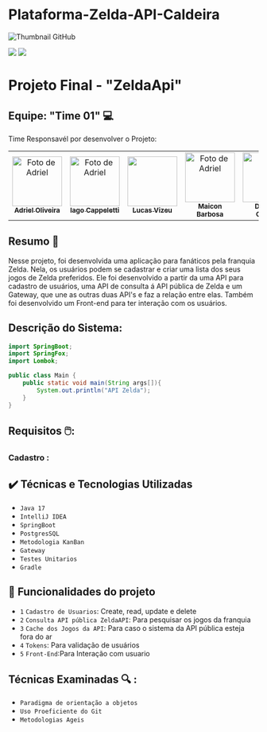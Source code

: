 # Plataforma-Zelda-API-Caldeira
![Thumbnail GitHub](https://i0.wp.com/gamingroi.com/wp-content/uploads/2020/01/The-Legend-of-Zelda-Series.jpg?fit=1200%2C675&ssl=1)



  <a href="#backers" alt="sponsors on Open Collective"><img src="https://opencollective.com/Docusaurus/backers/badge.svg" /></a>
  <a href="#sponsors" alt="Sponsors on Open Collective"><img src="https://opencollective.com/Docusaurus/sponsors/badge.svg" /></a>
# Projeto Final - "ZeldaApi"

<h2>Equipe: "Time 01" 💻</h2>


Time Responsavél por desenvolver o Projeto:

<table>
  <tr>
    <td align="center">
      <a href="https://www.linkedin.com/in/adriel-silveira-de-oliveira-072ba1245?utm_source=share&utm_campaign=share_via&utm_content=profile&utm_medium=ios_app">
       <img src="https://avatars.githubusercontent.com/u/121925084?v=4" width="100px;" alt="Foto de Adriel"/><br>
        <sub>
          <b>Adriel Oliveira</b>
        </sub>
      </a>
    </td>
    <td align="center">
      <a href="https://www.linkedin.com/in/iago-cappeletti?utm_source=share&utm_campaign=share_via&utm_content=profile&utm_medium=ios_app">
        <img src="https://avatars.githubusercontent.com/u/113685735?v=4" width="100px;" alt="Foto de Adriel"/><br>
        <sub>
          <b>Iago Cappeletti</b>
        </sub>
      </a>
    </td>
    <td align="center">
      <a href="https://www.linkedin.com/in/lucas-vizeu-3324b0241?utm_source=share&utm_campaign=share_via&utm_content=profile&utm_medium=ios_app">
        <img src="https://avatars.githubusercontent.com/u/102694035?v=4" width="100px; alt="Foto de Lucas Vizeu"/><br>
        <sub>
          <b>Lucas Vizeu</b>
        </sub>
      </a>
    </td>
      <td align="center">
      <a href="https://www.linkedin.com/in/dev-maicon?utm_source=share&utm_campaign=share_via&utm_content=profile&utm_medium=ios_app">
        <img src="https://avatars.githubusercontent.com/u/106182410?v=4" width="100px;" alt="Foto de Adriel" width="100px; alt="Foto de Maicon Barbosa"/><br>
        <sub>
          <b>Maicon Barbosa</b>
        </sub>
      </a>
    </td>
      <td align="center">
      <a href="https://www.linkedin.com/in/jenifer-gurskas???utmsource=shar&utm_campaign=share_via&utm_content=profle&utmmedium=ios_app">
        <img src="https://avatars.githubusercontent.com/u/102686979?v=4" width="100px; alt="Djenifer Gustav"/><br>
        <sub>
          <b>Djenifer Gurskv</b>
        </sub>
      </a>
    </td>
  </tr>
</table>

## Resumo 🎯

Nesse projeto, foi desenvolvida uma aplicação para fanáticos pela franquia Zelda. Nela, os usuários podem se cadastrar e criar uma lista dos seus jogos de Zelda preferidos. Ele foi desenvolvido a partir da uma API para cadastro de usuários, uma API de consulta á API pública de Zelda e um Gateway, que une as outras duas API's e faz a relação entre elas. Também foi desenvolvido um Front-end para ter interação com os usuários.


## Descrição do Sistema:

```java
import SpringBoot;
import SpringFox;
import Lombok;

public class Main {
    public static void main(String args[]){
        System.out.println("API Zelda");
    }
}
```

## Requisitos 🖱️:


### Cadastro :
## ✔️ Técnicas e Tecnologias Utilizadas

- ``Java 17``
- ``IntelliJ IDEA``
- ``SpringBoot``
- ``PostgresSQL``
- ``Metodologia KanBan``
- ``Gateway``
- ``Testes Unitarios``
- ``Gradle``


## 🔨 Funcionalidades do projeto

- `1` `Cadastro de Usuarios`: Create, read, update e delete
- `2` `Consulta API pública ZeldaAPI`: Para pesquisar os jogos da franquia
- `3` `Cache dos Jogos da API`: Para caso o sistema da API pública esteja fora do ar 
- `4` `Tokens`: Para validação de usuários
- `5` `Front-End`:Para Interação com usuario


## Técnicas Examinadas 🔍 :

- ``Paradigma de orientação a objetos``
- ``Uso Proeficiente do Git``
- ``Metodologias Ageis``

